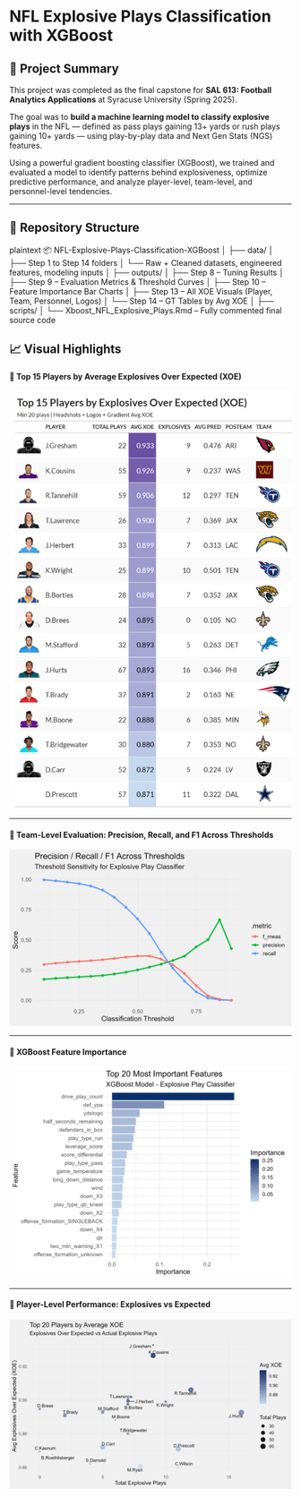 # NFL Explosive Plays Classification with XGBoost

## 🎯 Project Summary

This project was completed as the final capstone for **SAL 613: Football Analytics Applications** at Syracuse University (Spring 2025). 

The goal was to **build a machine learning model to classify explosive plays** in the NFL — defined as pass plays gaining 13+ yards or rush plays gaining 10+ yards — using play-by-play data and Next Gen Stats (NGS) features.

Using a powerful gradient boosting classifier (XGBoost), we trained and evaluated a model to identify patterns behind explosiveness, optimize predictive performance, and analyze player-level, team-level, and personnel-level tendencies.

---

## 📁 Repository Structure

plaintext
📦 NFL-Explosive-Plays-Classification-XGBoost
│
├── data/
│   ├── Step 1 to Step 14 folders
│   └── Raw + Cleaned datasets, engineered features, modeling inputs
│
├── outputs/
│   ├── Step 8 – Tuning Results
│   ├── Step 9 – Evaluation Metrics & Threshold Curves
│   ├── Step 10 – Feature Importance Bar Charts
│   ├── Step 13 – All XOE Visuals (Player, Team, Personnel, Logos)
│   └── Step 14 – GT Tables by Avg XOE
│
├── scripts/
│   └── Xboost_NFL_Explosive_Plays.Rmd – Fully commented final source code

## 📈 Visual Highlights

#### 🧨 Top 15 Players by Average Explosives Over Expected (XOE)  
![Top 15 Players by Avg XOE](outputs/Step%2014%20A/top_15_xoe_with_headshots.png)

---

#### 🧮 Team-Level Evaluation: Precision, Recall, and F1 Across Thresholds  
![Threshold Sensitivity Curve](outputs/Step%209/threshold_sensitivity_plot.png)

---

#### 🧠 XGBoost Feature Importance  
![Top 20 Feature Importances](outputs/Step%2010/xgb_top20_feature_importance.png)

---

#### 🚀 Player-Level Performance: Explosives vs Expected  
![Top 20 XOE Players](outputs/Step%2013%20A/top20_xoe_players.png)
